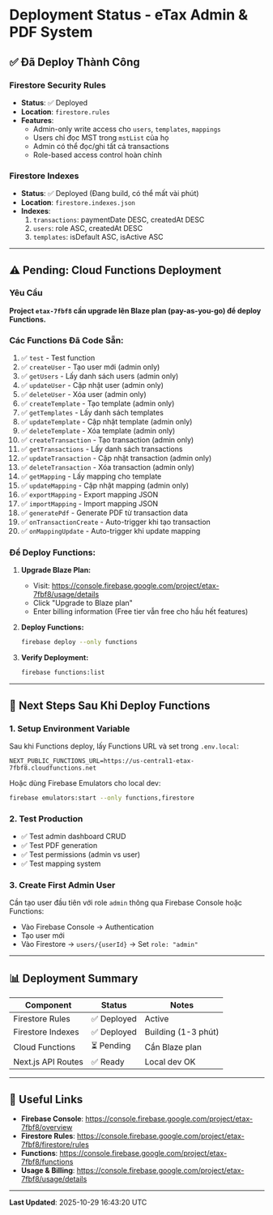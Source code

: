 # Deployment Status - eTax Admin & PDF System

## ✅ Đã Deploy Thành Công

### Firestore Security Rules
- **Status**: ✅ Deployed
- **Location**: `firestore.rules`
- **Features**:
  - Admin-only write access cho `users`, `templates`, `mappings`
  - Users chỉ đọc MST trong `mstList` của họ
  - Admin có thể đọc/ghi tất cả transactions
  - Role-based access control hoàn chỉnh

### Firestore Indexes
- **Status**: ✅ Deployed (Đang build, có thể mất vài phút)
- **Location**: `firestore.indexes.json`
- **Indexes**:
  1. `transactions`: paymentDate DESC, createdAt DESC
  2. `users`: role ASC, createdAt DESC  
  3. `templates`: isDefault ASC, isActive ASC

---

## ⚠️ Pending: Cloud Functions Deployment

### Yêu Cầu
**Project `etax-7fbf8` cần upgrade lên Blaze plan (pay-as-you-go) để deploy Functions.**

### Các Functions Đã Code Sẵn:
1. ✅ `test` - Test function
2. ✅ `createUser` - Tạo user mới (admin only)
3. ✅ `getUsers` - Lấy danh sách users (admin only)
4. ✅ `updateUser` - Cập nhật user (admin only)
5. ✅ `deleteUser` - Xóa user (admin only)
6. ✅ `createTemplate` - Tạo template (admin only)
7. ✅ `getTemplates` - Lấy danh sách templates
8. ✅ `updateTemplate` - Cập nhật template (admin only)
9. ✅ `deleteTemplate` - Xóa template (admin only)
10. ✅ `createTransaction` - Tạo transaction (admin only)
11. ✅ `getTransactions` - Lấy danh sách transactions
12. ✅ `updateTransaction` - Cập nhật transaction (admin only)
13. ✅ `deleteTransaction` - Xóa transaction (admin only)
14. ✅ `getMapping` - Lấy mapping cho template
15. ✅ `updateMapping` - Cập nhật mapping (admin only)
16. ✅ `exportMapping` - Export mapping JSON
17. ✅ `importMapping` - Import mapping JSON
18. ✅ `generatePdf` - Generate PDF từ transaction data
19. ✅ `onTransactionCreate` - Auto-trigger khi tạo transaction
20. ✅ `onMappingUpdate` - Auto-trigger khi update mapping

### Để Deploy Functions:

1. **Upgrade Blaze Plan:**
   - Visit: https://console.firebase.google.com/project/etax-7fbf8/usage/details
   - Click "Upgrade to Blaze plan"
   - Enter billing information (Free tier vẫn free cho hầu hết features)

2. **Deploy Functions:**
   ```bash
   firebase deploy --only functions
   ```

3. **Verify Deployment:**
   ```bash
   firebase functions:list
   ```

---

## 📝 Next Steps Sau Khi Deploy Functions

### 1. Setup Environment Variable
Sau khi Functions deploy, lấy Functions URL và set trong `.env.local`:
```env
NEXT_PUBLIC_FUNCTIONS_URL=https://us-central1-etax-7fbf8.cloudfunctions.net
```

Hoặc dùng Firebase Emulators cho local dev:
```bash
firebase emulators:start --only functions,firestore
```

### 2. Test Production
- ✅ Test admin dashboard CRUD
- ✅ Test PDF generation
- ✅ Test permissions (admin vs user)
- ✅ Test mapping system

### 3. Create First Admin User
Cần tạo user đầu tiên với role `admin` thông qua Firebase Console hoặc Functions:
- Vào Firebase Console → Authentication
- Tạo user mới
- Vào Firestore → `users/{userId}` → Set `role: "admin"`

---

## 📊 Deployment Summary

| Component | Status | Notes |
|-----------|--------|-------|
| Firestore Rules | ✅ Deployed | Active |
| Firestore Indexes | ✅ Deployed | Building (1-3 phút) |
| Cloud Functions | ⏳ Pending | Cần Blaze plan |
| Next.js API Routes | ✅ Ready | Local dev OK |

---

## 🔗 Useful Links

- **Firebase Console**: https://console.firebase.google.com/project/etax-7fbf8/overview
- **Firestore Rules**: https://console.firebase.google.com/project/etax-7fbf8/firestore/rules
- **Functions**: https://console.firebase.google.com/project/etax-7fbf8/functions
- **Usage & Billing**: https://console.firebase.google.com/project/etax-7fbf8/usage/details

---

**Last Updated**: 2025-10-29 16:43:20 UTC

